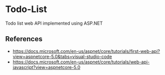 # Todo-List
Todo list web API implemented using ASP.NET

## References
- https://docs.microsoft.com/en-us/aspnet/core/tutorials/first-web-api?view=aspnetcore-5.0&tabs=visual-studio-code
- https://docs.microsoft.com/en-us/aspnet/core/tutorials/web-api-javascript?view=aspnetcore-5.0
